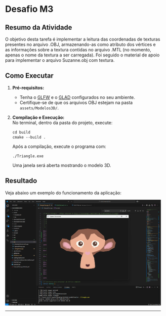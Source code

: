 # Desafio M3

## Resumo da Atividade

O objetivo desta tarefa é implementar a leitura das coordenadas de texturas presentes no arquivo .OBJ, armazenando-as como atributo dos vértices e as informações sobre a textura contidas no arquivo .MTL (no momento, apenas o nome da textura a ser carregada). Foi seguido o material de apoio para implementar o arquivo Suzanne.obj com textura.

## Como Executar

1. **Pré-requisitos:**  
   - Tenha o [GLFW](https://www.glfw.org/) e o [GLAD](https://glad.dav1d.de/) configurados no seu ambiente.
   - Certifique-se de que os arquivos OBJ estejam na pasta `assets/Modelos3D/`.

2. **Compilação e Execução:**  
   No terminal, dentro da pasta do projeto, execute:
   ```
   cd build
   cmake --build .
   ```
   Após a compilação, execute o programa com:
   ```
   ./Triangle.exe
   ```
   Uma janela será aberta mostrando o modelo 3D.

## Resultado

Veja abaixo um exemplo do funcionamento da aplicação:

![Exemplo de execução](M3.png)

---
